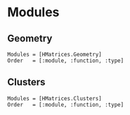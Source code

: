# Modules

## Geometry
```@autodocs
Modules = [HMatrices.Geometry]
Order   = [:module, :function, :type]
```

## Clusters
```@autodocs
Modules = [HMatrices.Clusters]
Order   = [:module, :function, :type]
```

